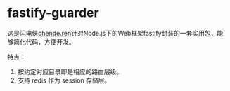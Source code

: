 # fastify-guarder

这是闪电侠[chende.ren](http://www.chende.ren)针对Node.js下的Web框架fastify封装的一套实用包，能够简化代码，方便开发。

特点：
1. 按约定对应目录即是相应的路由层级。
2. 支持 redis 作为 session 存储层。